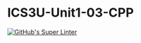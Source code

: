 # ICS3U-Unit1-03-CPP

[![GitHub's Super Linter](https://github.com/michael-clermont1/ICS3U-Unit1-03-CPP/workflows/GitHub's%20Super%20Linter/badge.svg)](https://github.com/michael-clermont1/ICS3U-Unit1-03-CPP/actions)
